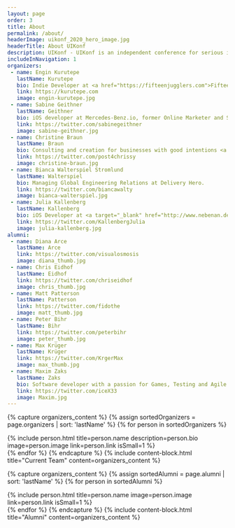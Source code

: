 ```yaml
---
layout: page
order: 3
title: About
permalink: /about/
headerImage: uikonf_2020_hero_image.jpg
headerTitle: About UIKonf
description: UIKonf - UIKonf is an independent conference for serious iOS developers
includeInNavigation: 1
organizers:
 - name: Engin Kurutepe
   lastName: Kurutepe
   bio: Indie Developer at <a href="https://fifteenjugglers.com">Fifteen Jugglers</a> making <a href="https://solarwat.ch">SolarWatch</a> and <a href="https://calltap.app">CallTap</a>. Glider pilot.
   link: https://kurutepe.com
   image: engin-kurutepe.jpg
 - name: Sabine Geithner
   lastName: Geithner
   bio: iOS developer at Mercedes-Benz.io, former Online Marketer and Scientist.
   link: https://twitter.com/sabinegeithner
   image: sabine-geithner.jpg
 - name: Christine Braun
   lastName: Braun
   bio: Consulting and creation for businesses with good intentions <a href="mailto:post@chrissybrown.com">post@chrissybrown.com</a>.
   link: https://twitter.com/post4chrissy
   image: christine-braun.jpg
 - name: Bianca Walterspiel Stromlund
   lastName: Walterspiel
   bio: Managing Global Engineering Relations at Delivery Hero.
   link: https://twitter.com/biancawalty
   image: bianca-walterspiel.jpg
 - name: Julia Kallenberg
   lastName: Kallenberg
   bio: iOS Developer at <a target="_blank" href="http://www.nebenan.de">nebenan.de</a>. Traveler and former project manager for renewable energies.
   link: https://twitter.com/KallenbergJulia
   image: julia-kallenberg.jpg
alumni:
 - name: Diana Arce
   lastName: Arce
   link: https://twitter.com/visualosmosis
   image: diana_thumb.jpg
 - name: Chris Eidhof
   lastName: Eidhof
   link: https://twitter.com/chriseidhof
   image: chris_thumb.jpg
 - name: Matt Patterson
   lastName: Patterson
   link: https://twitter.com/fidothe
   image: matt_thumb.jpg
 - name: Peter Bihr
   lastName: Bihr
   link: https://twitter.com/peterbihr
   image: peter_thumb.jpg
 - name: Max Krüger
   lastName: Krüger
   link: https://twitter.com/KrgerMax
   image: max_thumb.jpg
 - name: Maxim Zaks
   lastName: Zaks
   bio: Software developer with a passion for Games, Testing and Agile.
   link: https://twitter.com/iceX33
   image: Maxim.jpg
---
```


{% capture organizers_content %}
	{% assign sortedOrganizers = page.organizers | sort: 'lastName' %}
	{% for person in sortedOrganizers %}
		<div class="uk-width-1-1@s uk-width-1-5@m uk-text-center uk-margin-medium-bottom">
        {% include person.html title=person.name description=person.bio image=person.image link=person.link isSmall=1 %}
	  </div>
	{% endfor %}
{% endcapture %}
{% include content-block.html title="Current Team" content=organizers_content %}


{% capture organizers_content %}
	{% assign sortedAlumni = page.alumni | sort: 'lastName' %}
	{% for person in sortedAlumni %}
		<div class="uk-width-1-1@s uk-width-1-5@m uk-text-center uk-margin-medium-bottom">
        {% include person.html title=person.name image=person.image link=person.link isSmall=1 %}
	  </div>
	{% endfor %}
{% endcapture %}
{% include content-block.html title="Alumni" content=organizers_content %}

